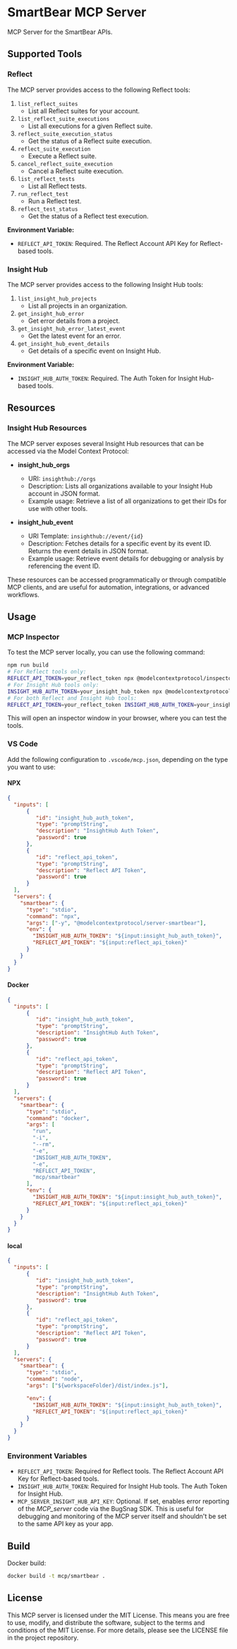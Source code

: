 # SmartBear MCP Server

MCP Server for the SmartBear APIs.

## Supported Tools

### Reflect

The MCP server provides access to the following Reflect tools:

1. `list_reflect_suites`
   - List all Reflect suites for your account.
2. `list_reflect_suite_executions`
   - List all executions for a given Reflect suite.
3. `reflect_suite_execution_status`
   - Get the status of a Reflect suite execution.
4. `reflect_suite_execution`
   - Execute a Reflect suite.
5. `cancel_reflect_suite_execution`
   - Cancel a Reflect suite execution.
6. `list_reflect_tests`
   - List all Reflect tests.
7. `run_reflect_test`
   - Run a Reflect test.
8. `reflect_test_status`
   - Get the status of a Reflect test execution.

**Environment Variable:**
- `REFLECT_API_TOKEN`: Required. The Reflect Account API Key for Reflect-based tools.

### Insight Hub

The MCP server provides access to the following Insight Hub tools:

1. `list_insight_hub_projects`
   - List all projects in an organization.
2. `get_insight_hub_error`
   - Get error details from a project.
3. `get_insight_hub_error_latest_event`
   - Get the latest event for an error.
4. `get_insight_hub_event_details`
   - Get details of a specific event on Insight Hub.

**Environment Variable:**
- `INSIGHT_HUB_AUTH_TOKEN`: Required. The Auth Token for Insight Hub-based tools.

## Resources
### Insight Hub Resources

The MCP server exposes several Insight Hub resources that can be accessed via the Model Context Protocol:

- **insight_hub_orgs**
  - URI: `insighthub://orgs`
  - Description: Lists all organizations available to your Insight Hub account in JSON format.
  - Example usage: Retrieve a list of all organizations to get their IDs for use with other tools.

- **insight_hub_event**
  - URI Template: `insighthub://event/{id}`
  - Description: Fetches details for a specific event by its event ID. Returns the event details in JSON format.
  - Example usage: Retrieve event details for debugging or analysis by referencing the event ID.

These resources can be accessed programmatically or through compatible MCP clients, and are useful for automation, integrations, or advanced workflows.

## Usage

### MCP Inspector
To test the MCP server locally, you can use the following command:

```bash
npm run build
# For Reflect tools only:
REFLECT_API_TOKEN=your_reflect_token npx @modelcontextprotocol/inspector node dist/index.js
# For Insight Hub tools only:
INSIGHT_HUB_AUTH_TOKEN=your_insight_hub_token npx @modelcontextprotocol/inspector node dist/index.js
# For both Reflect and Insight Hub tools:
REFLECT_API_TOKEN=your_reflect_token INSIGHT_HUB_AUTH_TOKEN=your_insight_hub_token npx @modelcontextprotocol/inspector node dist/index.js
```

This will open an inspector window in your browser, where you can test the tools.

### VS Code

Add the following configuration to `.vscode/mcp.json`, depending on the type you want to use:

#### NPX

```json
{
  "inputs": [
      {
         "id": "insight_hub_auth_token",
         "type": "promptString",
         "description": "InsightHub Auth Token",
         "password": true
      },
      {
         "id": "reflect_api_token",
         "type": "promptString",
         "description": "Reflect API Token",
         "password": true
      }
  ],
  "servers": {
    "smartbear": {
      "type": "stdio",
      "command": "npx",
      "args": ["-y", "@modelcontextprotocol/server-smartbear"],
      "env": {
        "INSIGHT_HUB_AUTH_TOKEN": "${input:insight_hub_auth_token}",
        "REFLECT_API_TOKEN": "${input:reflect_api_token}"
      }
    }
  }
}
```

#### Docker

```json
{
  "inputs": [
      {
         "id": "insight_hub_auth_token",
         "type": "promptString",
         "description": "InsightHub Auth Token",
         "password": true
      },
      {
         "id": "reflect_api_token",
         "type": "promptString",
         "description": "Reflect API Token",
         "password": true
      }
  ],
  "servers": {
    "smartbear": {
      "type": "stdio",
      "command": "docker",
      "args": [
        "run",
        "-i",
        "--rm",
        "-e",
        "INSIGHT_HUB_AUTH_TOKEN",
        "-e",
        "REFLECT_API_TOKEN",
        "mcp/smartbear"
      ],
      "env": {
        "INSIGHT_HUB_AUTH_TOKEN": "${input:insight_hub_auth_token}",
        "REFLECT_API_TOKEN": "${input:reflect_api_token}"
      }
    }
  }
}
```

#### local

```json
{
  "inputs": [
      {
         "id": "insight_hub_auth_token",
         "type": "promptString",
         "description": "InsightHub Auth Token",
         "password": true
      },
      {
         "id": "reflect_api_token",
         "type": "promptString",
         "description": "Reflect API Token",
         "password": true
      }
  ],
  "servers": {
    "smartbear": {
      "type": "stdio",
      "command": "node",
      "args": ["${workspaceFolder}/dist/index.js"],

      "env": {
        "INSIGHT_HUB_AUTH_TOKEN": "${input:insight_hub_auth_token}",
        "REFLECT_API_TOKEN": "${input:reflect_api_token}"
      }
    }
  }
}
```

### Environment Variables

- `REFLECT_API_TOKEN`: Required for Reflect tools. The Reflect Account API Key for Reflect-based tools.
- `INSIGHT_HUB_AUTH_TOKEN`: Required for Insight Hub tools. The Auth Token for Insight Hub.
- `MCP_SERVER_INSIGHT_HUB_API_KEY`: Optional. If set, enables error reporting of the _MCP_server_ code via the BugSnag SDK. This is useful for debugging and monitoring of the MCP server itself and shouldn't be set to the same API key as your app.

## Build

Docker build:

```bash
docker build -t mcp/smartbear .
```

## License

This MCP server is licensed under the MIT License. This means you are free to use, modify, and distribute the software, subject to the terms and conditions of the MIT License. For more details, please see the LICENSE file in the project repository.
